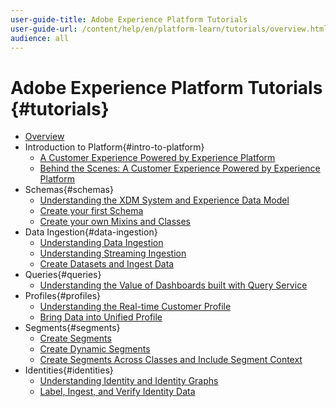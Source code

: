 ```yaml
---
user-guide-title: Adobe Experience Platform Tutorials
user-guide-url: /content/help/en/platform-learn/tutorials/overview.html
audience: all
---
```


# Adobe Experience Platform Tutorials {#tutorials}

+ [Overview](overview.md)
+ Introduction to Platform{#intro-to-platform}
  + [A Customer Experience Powered by Experience Platform](intro-to-platform/a-customer-experience-powered-by-experience-platform.md)
  + [Behind the Scenes: A Customer Experience Powered by Experience Platform](intro-to-platform/behind-the-scenes-a-customer-experience-powered-by-experience-platform.md)
+ Schemas{#schemas}
  + [Understanding the XDM System and Experience Data Model](schemas/understanding-the-xdm-system-and-experience-data-model.md)
  + [Create your first Schema](schemas/create-your-first-schema-with-out-of-the-box-components.md)
  + [Create your own Mixins and Classes](schemas/create-your-own-mixins-and-classes.md)
+ Data Ingestion{#data-ingestion}
  + [Understanding Data Ingestion](datasets/understanding-data-ingestion.md)
  + [Understanding Streaming Ingestion](datasets/understanding-streaming-ingestion.md)
  + [Create Datasets and Ingest Data](datasets/create-datasets-and-ingest-data.md)
+ Queries{#queries}
  + [Understanding the Value of Dashboards built with Query Service](queries/understanding-the-value-of-dashboards-built-with-query-service.md)
+ Profiles{#profiles}
  + [Understanding the Real-time Customer Profile](profiles/understanding-the-real-time-customer-profile.md)
  + [Bring Data into Unified Profile](profiles/bring-data-into-the-real-time-customer-profile.md)
+ Segments{#segments}
  + [Create Segments](segments/create-segments.md)
  + [Create Dynamic Segments](segments/create-dynamic-segments.md)
  + [Create Segments Across Classes and Include Segment Context](segments/create-segments-across-classes-and-include-segment-context.md)
+ Identities{#identities}
  + [Understanding Identity and Identity Graphs](identities/understanding-identity-and-identity-graphs.md)
  + [Label, Ingest, and Verify Identity Data](identities/label-ingest-and-verify-identity-data.md)
